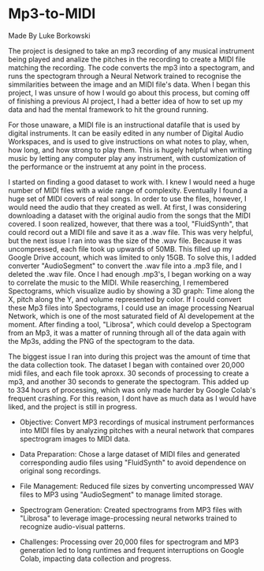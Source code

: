 # Mp3-to-MIDI

Made By Luke Borkowski

The project is designed to take an mp3 recording of any musical instrument being played and analize the pitches in the recording to create a MIDI file matching the recording. The code converts the mp3 into a spectogram, and runs the spectogram through a Neural Network trained to recognise the simmilarities between the image and an MIDI file's data. When I began this project, I was unsure of how I would go about this process, but coming off of finishing a previous AI project, I had a better idea of how to set up my data and had the mental framework to hit the ground running. 

For those unaware, a MIDI file is an instructional datafile that is used by digital instruments. It can be easily edited in any number of Digital Audio Workspaces, and is used to give instructions on what notes to play, when, how long, and how strong to play them. This is hugely helpful when writing music by letting any computer play any instrument, with customization of the performance or the instruemt at any point in the process.

I started on finding a good dataset to work with. I knew I would need a huge number of MIDI files with a wide range of complexity. Eventually I found a huge set of MIDI covers of real songs. In order to use the files, however, I would need the audio that they created as well. At first, I was considering downloading a dataset with the original audio from the songs that the MIDI covered. I soon realized, however, that there was a tool, "FluidSynth", that could record out a MIDI file and save it as a .wav file. This was very helpful, but the next issue I ran into was the size of the .wav file. Because it was uncompressed, each file took up upwards of 50MB. This filled up my Google Drive account, which was limited to only 15GB. To solve this, I added converter "AudioSegment" to convert the .wav file into a .mp3 file, and I deleted the .wav file. Once I had enough .mp3's, I began working on a way to correlate the music to the MIDI. While reaserching, I remembered Spectograms, which visualize audio by showing a 3D graph: Time along the X, pitch along the Y, and volume represented by color. If I could convert these Mp3 files into Spectograms, I could use an image processing Nearual Network, which is one of the most saturated field of AI developement at the moment. After finding a tool, "Librosa", which could develop a Spectogram from an Mp3, it was a matter of running through all of the data again with the Mp3s, adding the PNG of the spectogram to the data. 

The biggest issue I ran into during this project was the amount of time that the data collection took. The dataset I began with contained over 20,000 midi files, and each file took aproxx. 30 seconds of processing to create a mp3, and another 30 seconds to generate the spectogram. This added up to 334 hours of processing, which was only made harder by Google Colab's frequent crashing. For this reason, I dont have as much data as I would have liked, and the project is still in progress.


- Objective: Convert MP3 recordings of musical instrument performances into MIDI files by analyzing pitches with a neural network that compares spectrogram images to MIDI data.

- Data Preparation: Chose a large dataset of MIDI files and generated corresponding audio files using "FluidSynth" to avoid dependence on original song recordings.

- File Management: Reduced file sizes by converting uncompressed WAV files to MP3 using "AudioSegment" to manage limited storage.

- Spectrogram Generation: Created spectrograms from MP3 files with "Librosa" to leverage image-processing neural networks trained to recognize audio-visual patterns.

- Challenges: Processing over 20,000 files for spectrogram and MP3 generation led to long runtimes and frequent interruptions on Google Colab, impacting data collection and progress.
